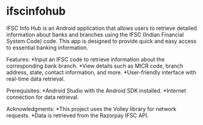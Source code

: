 # ifscinfohub
IFSC Info Hub is an Android application that allows users to retrieve detailed information about banks and branches using the IFSC (Indian Financial System Code) code. This app is designed to provide quick and easy access to essential banking information.

Features:
  *Input an IFSC code to retrieve information about the corresponding bank branch.
  *View details such as MICR code, branch address, state, contact information, and more.
  *User-friendly interface with real-time data retrieval.

Prerequisites:
  *Android Studio with the Android SDK installed.
  *Internet connection for data retrieval.

Acknowledgments:
  *This project uses the Volley library for network requests.
  *Data is retrieved from the Razorpay IFSC API.
